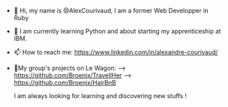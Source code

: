 - 👋 Hi, my name is @AlexCourivaud, I am a former Web Developper in Ruby
- 👀 I am currently learning Python and about starting my apprenticeship at IBM.
- 📫 How to reach me: https://www.linkedin.com/in/alexandre-courivaud/
- 🚩My group's projects on Le Wagon: 
       --> https://github.com/Broenix/TravellHer
       --> https://github.com/Broenix/HairBnB

  I am always looking for learning and discovering new stuffs ! 
